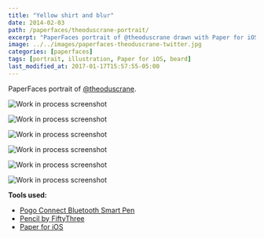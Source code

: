 ```yaml
---
title: "Yellow shirt and blur"
date: 2014-02-03
path: /paperfaces/theoduscrane-portrait/
excerpt: "PaperFaces portrait of @theoduscrane drawn with Paper for iOS on an iPad."
image: ../../images/paperfaces-theoduscrane-twitter.jpg
categories: [paperfaces]
tags: [portrait, illustration, Paper for iOS, beard]
last_modified_at: 2017-01-17T15:57:55-05:00
---
```


PaperFaces portrait of [@theoduscrane](https://twitter.com/theoduscrane).

![Work in process screenshot](../../images/paperfaces-theoduscrane-process-1-lg.jpg)

![Work in process screenshot](../../images/paperfaces-theoduscrane-process-2-lg.jpg)

![Work in process screenshot](../../images/paperfaces-theoduscrane-process-3-lg.jpg)

![Work in process screenshot](../../images/paperfaces-theoduscrane-process-4-lg.jpg)

![Work in process screenshot](../../images/paperfaces-theoduscrane-process-5-lg.jpg)

![Work in process screenshot](../../images/paperfaces-theoduscrane-process-6-lg.jpg)

**Tools used:**

- [Pogo Connect Bluetooth Smart Pen](https://www.amazon.com/gp/product/B009K448L4/ref=as_li_ss_tl?ie=UTF8&camp=1789&creative=390957&creativeASIN=B009K448L4&linkCode=as2&tag=mademist-20)
- [Pencil by FiftyThree](https://amzn.to/35tCkJW)
- [Paper for iOS](https://paper.bywetransfer.com/)
